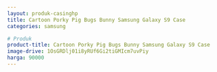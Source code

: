 ```yaml
---
layout: produk-casinghp
title: Cartoon Porky Pig Bugs Bunny Samsung Galaxy S9 Case
categories: samsung

# Produk
product-title: Cartoon Porky Pig Bugs Bunny Samsung Galaxy S9 Case
image-drive: 1OsGRDlj01i8yRUf6Gi2tiGMIcm7uvPiy
harga: 90000
---
```

